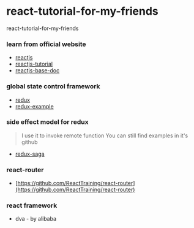 # react-tutorial-for-my-friends
react-tutorial-for-my-friends

### learn from official website
* [reactjs](https://reactjs.org/)
* [reactjs-tutorial](https://reactjs.org/tutorial/tutorial.html)
* [reactjs-base-doc](https://reactjs.org/docs/hello-world.html)

### global state control framework
* [redux](https://redux.js.org/)
* [redux-example](https://github.com/reactjs/redux.git)

### side effect model for redux
> I use it to invoke remote function
> You can still find examples in it's github
* [redux-saga](https://github.com/redux-saga/redux-saga)

### react-router
* [https://github.com/ReactTraining/react-router](https://github.com/ReactTraining/react-router)

### react framework
* dva - by alibaba 


